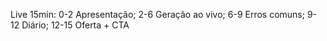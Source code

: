 Live 15min: 0-2 Apresentação; 2-6 Geração ao vivo; 6-9 Erros comuns; 9-12 Diário; 12-15 Oferta + CTA

